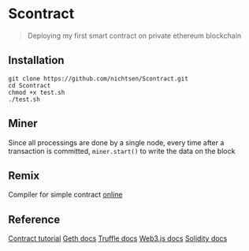 # Scontract
> Deploying my first smart contract on private ethereum blockchain
## Installation
```
git clone https://github.com/nichtsen/Scontract.git
cd Scontract
chmod +x test.sh
./test.sh
```

## Miner
Since all processings are done by a single node, every time after a transaction
is committed, `miner.start()` to write the data on the block
## Remix
Compiler for simple contract 
[online](https://remix.ethereum.org/)

## Reference
[Contract tutorial](https://github.com/ethereum/go-ethereum/wiki/Contract-Tutorial)
[Geth docs](https://geth.ethereum.org/docs/)
[Truffle docs](https://www.trufflesuite.com/docs/truffle/overview)
[Web3.js docs](https://web3js.readthedocs.io/en/v1.2.2/)
[Solidity docs](https://solidity.readthedocs.io/en/latest/)
